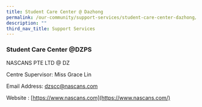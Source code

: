 ```yaml
---
title: Student Care Center @ Dazhong
permalink: /our-community/support-services/student-care-center-dazhong/
description: ""
third_nav_title: Support Services
---
```

### Student Care Center @DZPS

NASCANS PTE LTD @ DZ

Centre Supervisor: Miss Grace Lin 

Email Address: [dzscc@nascans.com](mailto:dzscc@nascans.com)

Website : [https://www.nascans.com](https://www.nascans.com/)
